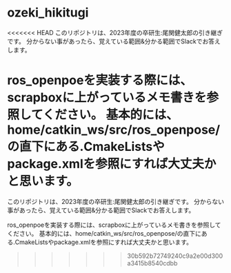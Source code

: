 # ozeki_hikitugi

<<<<<<< HEAD
このリポジトリは、2023年度の卒研生:尾関健太郎の引き継ぎです。 分からない事があったら、覚えている範囲&分かる範囲でSlackでお答えします。

ros_openpoeを実装する際には、scrapboxに上がっているメモ書きを参照してください。 基本的には、home/catkin_ws/src/ros_openpose/の直下にある.CmakeListsやpackage.xmlを参照にすれば大丈夫かと思います。
=======
このリポジトリは、2023年度の卒研生:尾関健太郎の引き継ぎです。
分からない事があったら、覚えている範囲&分かる範囲でSlackでお答えします。

ros_openpoeを実装する際には、scrapboxに上がっているメモ書きを参照してください。
基本的には、home/catkin_ws/src/ros_openpose/の直下にある.CmakeListsやpackage.xmlを参照にすれば大丈夫かと思います。
>>>>>>> 30b592b72749240c9a2e00d300a3415b8540cdbb

